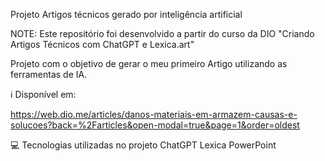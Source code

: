 Projeto Artigos técnicos gerado por inteligência artificial

NOTE: Este repositório foi desenvolvido a partir do curso da DIO "Criando Artigos Técnicos com ChatGPT e Lexica.art"

Projeto com o objetivo de gerar o meu primeiro Artigo utilizando as ferramentas de IA.

ℹ️ Disponível em:

https://web.dio.me/articles/danos-materiais-em-armazem-causas-e-solucoes?back=%2Farticles&open-modal=true&page=1&order=oldest

💻 Tecnologias utilizadas no projeto
ChatGPT
Lexica
PowerPoint
